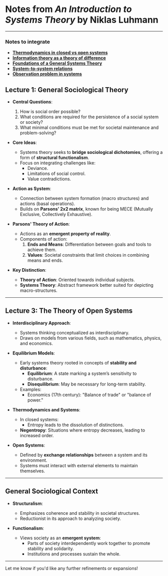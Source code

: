 # Notes from *An Introduction to Systems Theory* by Niklas Luhmann

---
### Notes to integrate
  -  **[Thermodynamics in closed vs open systems](../notes/Thermodynamics_in_closed_vs_open_systems)** 
  -  **[Information theory as a theory of difference](../notes/Information_theory_as_a_theory_of_difference)**
  -  **[Foundations of a General Systems Theory](../notes/Foundations_of_a_General_Systems_Theory)** 
  -  **[System-to-system relations](../notes/System-to-system_relations)** 
  -  **[Observation problem in systems](../notes/Observation_problem_in_systems)** 

## **Lecture 1: General Sociological Theory**
- **Central Questions**:
  1. How is social order possible?
  2. What conditions are required for the persistence of a social system or society?
  3. What minimal conditions must be met for societal maintenance and problem-solving?

- **Core Ideas**:
  - Systems theory seeks to **bridge sociological dichotomies**, offering a form of **structural functionalism**.
  - Focus on integrating challenges like:
    - Deviance.
    - Limitations of social control.
    - Value contradictions.

- **Action as System**:
  - Connection between system formation (macro structures) and actions (basal operations).
  - Builds on **Parsons’ 2x2 matrix**, known for being MECE (Mutually Exclusive, Collectively Exhaustive).

- **Parsons' Theory of Action**:
  - Actions as an **emergent property of reality**.
  - Components of action:
    1. **Ends and Means**: Differentiation between goals and tools to achieve them.
    2. **Values**: Societal constraints that limit choices in combining means and ends.

- **Key Distinction**:
  - **Theory of Action**: Oriented towards individual subjects.
  - **Systems Theory**: Abstract framework better suited for depicting macro-structures.

---

## **Lecture 3: The Theory of Open Systems**
- **Interdisciplinary Approach**:
  - Systems thinking conceptualized as interdisciplinary.
  - Draws on models from various fields, such as mathematics, physics, and economics.

- **Equilibrium Models**:
  - Early systems theory rooted in concepts of **stability and disturbance**:
    - **Equilibrium**: A state marking a system’s sensitivity to disturbance.
    - **Disequilibrium**: May be necessary for long-term stability.
  - Examples:
    - Economics (17th century): "Balance of trade" or "balance of power."
  
- **Thermodynamics and Systems**:
  - In closed systems:
    - Entropy leads to the dissolution of distinctions.
  - **Negentropy**: Situations where entropy decreases, leading to increased order.

- **Open Systems**:
  - Defined by **exchange relationships** between a system and its environment.
  - Systems must interact with external elements to maintain themselves.

---

## **General Sociological Context**
- **Structuralism**:
  - Emphasizes coherence and stability in societal structures.
  - Reductionist in its approach to analyzing society.

- **Functionalism**:
  - Views society as an **emergent system**:
    - Parts of society interdependently work together to promote stability and solidarity.
    - Institutions and processes sustain the whole.

---

Let me know if you'd like any further refinements or expansions!
